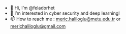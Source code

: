 - 👋 Hi, I’m @feladorhet
- 👀 I’m interested in cyber security and deep learning!
- 📫 How to reach me : meric.haliloglu@metu.edu.tr or merichaliloglu@gmail.com

<!---
feladorhet/feladorhet is a ✨ special ✨ repository because its `README.md` (this file) appears on your GitHub profile.
You can click the Preview link to take a look at your changes.
--->
